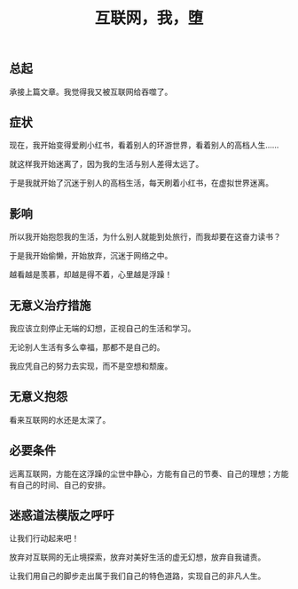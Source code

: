 ﻿---
published: 2023-06-09T20:35:00.000Z
title: 互联网，我，堕
slug: hulianwangwoduo
description: 总起承接上篇文章。我觉得我又被互联网给吞噬了。症状现在，我开
tags: [人生, 旅行, 生活]
featured: false
draft: false
excerpt: 总起承接上篇文章。我觉得我又被互联网给吞噬了。症状现在，我开始变得爱刷小红书，看着别人的环游世界，看着别人的高档人生就这样我开始迷离了，因为我的生活与别人差得太远了。于是我就开始了沉迷于别人的高档生活
---

## 总起

承接上篇文章。我觉得我又被互联网给吞噬了。



## 症状

现在，我开始变得爱刷小红书，看着别人的环游世界，看着别人的高档人生……



就这样我开始迷离了，因为我的生活与别人差得太远了。



于是我就开始了沉迷于别人的高档生活，每天刷着小红书，在虚拟世界迷离。



## 影响

所以我开始抱怨我的生活，为什么别人就能到处旅行，而我却要在这奋力读书？



于是我开始偷懒，开始放弃，沉迷于网络之中。



越看越是羡慕，却越是得不着，心里越是浮躁！



## 无意义治疗措施

我应该立刻停止无端的幻想，正视自己的生活和学习。



无论别人生活有多么幸福，那都不是自己的。



我应凭自己的努力去实现，而不是空想和颓废。



## 无意义抱怨

看来互联网的水还是太深了。



## 必要条件

远离互联网，方能在这浮躁的尘世中静心，方能有自己的节奏、自己的理想；方能有自己的时间、自己的安排。



## 迷惑道法模版之呼吁

让我们行动起来吧！



放弃对互联网的无止境探索，放弃对美好生活的虚无幻想，放弃自我谴责。



让我们用自己的脚步走出属于我们自己的特色道路，实现自己的非凡人生。

